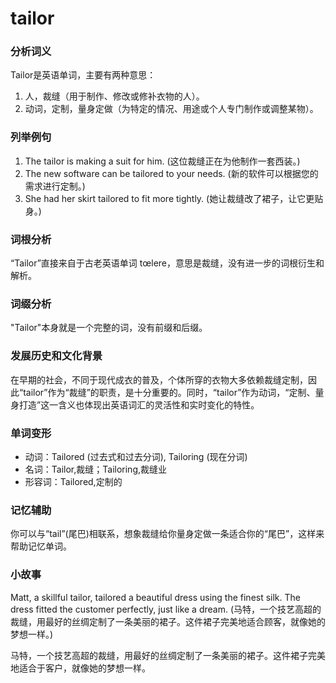 # tailor

### 分析词义

  

Tailor是英语单词，主要有两种意思：

  

1.  人，裁缝（用于制作、修改或修补衣物的人）。
2.  动词，定制，量身定做（为特定的情况、用途或个人专门制作或调整某物）。

  

### 列举例句

  

1.  The tailor is making a suit for him. (这位裁缝正在为他制作一套西装。)
2.  The new software can be tailored to your needs. (新的软件可以根据您的需求进行定制。)
3.  She had her skirt tailored to fit more tightly. (她让裁缝改了裙子，让它更贴身。)

  

### 词根分析

  

“Tailor”直接来自于古老英语单词 tœlere，意思是裁缝，没有进一步的词根衍生和解析。

  

### 词缀分析

  

"Tailor"本身就是一个完整的词，没有前缀和后缀。

  

### 发展历史和文化背景

  

在早期的社会，不同于现代成衣的普及，个体所穿的衣物大多依赖裁缝定制，因此“tailor”作为“裁缝”的职责，是十分重要的。同时，“tailor”作为动词，“定制、量身打造”这一含义也体现出英语词汇的灵活性和实时变化的特性。

  

### 单词变形

  

*   动词：Tailored (过去式和过去分词), Tailoring (现在分词)
*   名词：Tailor,裁缝；Tailoring,裁缝业
*   形容词：Tailored,定制的

  

### 记忆辅助

  

你可以与“tail”(尾巴)相联系，想象裁缝给你量身定做一条适合你的“尾巴”，这样来帮助记忆单词。

  

### 小故事

  

Matt, a skillful tailor, tailored a beautiful dress using the finest silk. The dress fitted the customer perfectly, just like a dream. (马特，一个技艺高超的裁缝，用最好的丝绸定制了一条美丽的裙子。这件裙子完美地适合顾客，就像她的梦想一样。)

  

马特，一个技艺高超的裁缝，用最好的丝绸定制了一条美丽的裙子。这件裙子完美地适合于客户，就像她的梦想一样。
